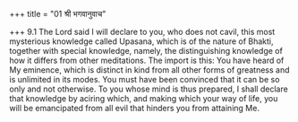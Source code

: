 +++
title = "01 श्री भगवानुवाच"

+++
9.1 The Lord said I will declare to you, who does not cavil, this most
mysterious knowledge called Upasana, which is of the nature of Bhakti,
together with special knowledge, namely, the distinguishing knowledge of
how it differs from other meditations. The import is this: You have
heard of My eminence, which is distinct in kind from all other forms of
greatness and is unlimited in its modes. You must have been convinced
that it can be so only and not otherwise. To you whose mind is thus
prepared, I shall declare that knowledge by aciring which, and making
which your way of life, you will be emancipated from all evil that
hinders you from attaining Me.
